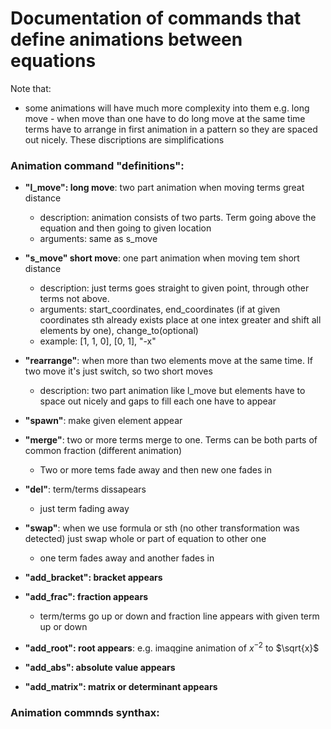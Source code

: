 # Documentation of commands that define animations between equations

Note that:
- some animations will have much more complexity into them e.g. long move - when move than one have to do long move at the same time terms have to arrange in first animation in a pattern so they are spaced out nicely. These discriptions are simplifications

### Animation command "definitions":

- **"l_move": long move**: two part animation when moving terms great distance
    - description: animation consists of two parts. Term going above the equation and then going to given location
    - arguments: same as s_move
- **"s_move" short move**: one part animation when moving tem short distance
    - description: just terms goes straight to given point, through other terms not above.
    - arguments: start_coordinates, end_coordinates (if at given coordinates sth already exists place at one intex greater and
    shift all elements by one), change_to(optional)
    - example: [1, 1, 0], [0, 1], "-x" 
- **"rearrange"**: when more than two elements move at the same time. If two move it's just switch, so two short moves
    - description: two part animation like l_move but elements have to space out nicely and gaps to fill each one have to appear

- **"spawn"**: make given element appear
- **"merge"**: two or more terms merge to one. Terms can be both parts of common fraction (different animation)
     - Two or more tems fade away and then new one fades in
- **"del"**: term/terms dissapears
     - just term fading away
- **"swap"**: when we use formula or sth (no other transformation was detected) just swap whole or part of equation to other one
    - one term fades away and another fades in

- **"add_bracket": bracket appears**
- **"add_frac": fraction appears**
    - term/terms go up or down and fraction line appears with given term up or down 
- **"add_root": root appears**: e.g. imaqgine animation of $x^{-2}$ to $\sqrt{x}$
- **"add_abs": absolute value appears**
- **"add_matrix": matrix or determinant appears**

### Animation commnds synthax:
